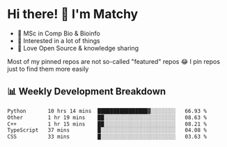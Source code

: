 # Hi there! 👋 I'm Matchy

- 🧬 MSc in Comp Bio & Bioinfo
- 🎈 Interested in a lot of things
- 💜 Love Open Source & knowledge sharing

Most of my pinned repos are not so-called "featured" repos 😂 I pin repos just to find them more easily

## 📊 Weekly Development Breakdown

<!--START_SECTION:waka-->

```txt
Python       10 hrs 14 mins  ████████████████▓░░░░░░░░   66.93 %
Other        1 hr 19 mins    ██░░░░░░░░░░░░░░░░░░░░░░░   08.63 %
C++          1 hr 15 mins    ██░░░░░░░░░░░░░░░░░░░░░░░   08.21 %
TypeScript   37 mins         █░░░░░░░░░░░░░░░░░░░░░░░░   04.08 %
CSS          33 mins         █░░░░░░░░░░░░░░░░░░░░░░░░   03.63 %
```

<!--END_SECTION:waka-->
